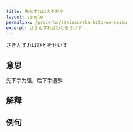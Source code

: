 ```yaml
---
title: 先んずれば人を制す
layout: single
permalink: /proverbs/sakinzureba-hito-wo-seisu
excerpt: さきんずればひとをせいす
---
```


さきんずればひとをせいす

## 意思

先下手为强，后下手遭殃

## 解释

## 例句

